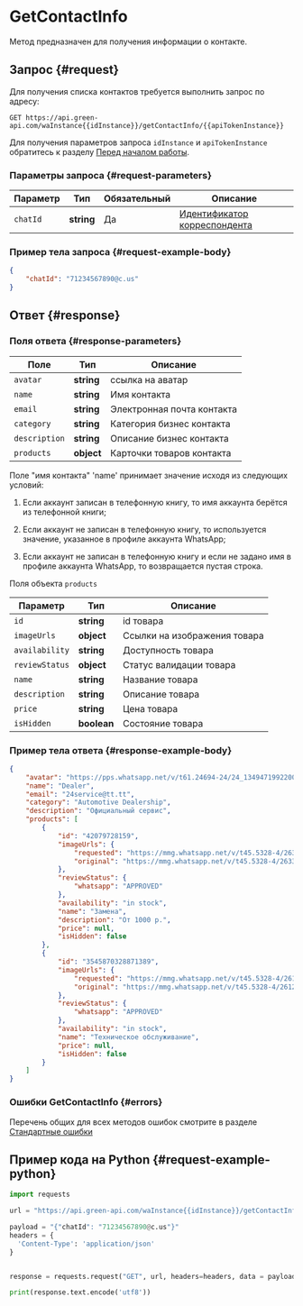 # GetContactInfo

Метод предназначен для получения информации о контакте.

## Запрос {#request}

Для получения списка контактов требуется выполнить запрос по адресу:
```
GET https://api.green-api.com/waInstance{{idInstance}}/getContactInfo/{{apiTokenInstance}}
```

Для получения параметров запроса `idInstance` и `apiTokenInstance` обратитесь к разделу [Перед началом работы](../../before-start.md#parameters).

### Параметры запроса {#request-parameters}

Параметр | Тип | Обязательный | Описание
----- | ----- | ----- | -----
`chatId` | **string** | Да | [Идентификатор корреспондента](../chat-id.md)

### Пример тела запроса {#request-example-body}

```json
{
    "chatId": "71234567890@c.us"
}
```

## Ответ {#response}

### Поля ответа {#response-parameters}

Поле | Тип |  Описание
----- | ----- | ----- 
`avatar` | **string** | ссылка на аватар
`name` | **string** | Имя контакта
`email` | **string** | Электронная почта контакта
`category` | **string** | Категория бизнес контакта
`description` | **string** | Описание бизнес контакта
`products` | **object** | Карточки товаров контакта

Поле "имя контакта" 'name' принимает значение исходя из следующих условий:

1. Если аккаунт записан в телефонную книгу, то имя аккаунта берётся из телефонной книги;

2. Если аккаунт не записан в телефонную книгу, то используется значение, указанное в профиле аккаунта WhatsApp;

3. Если аккаунт не записан в телефонную книгу и если не задано имя в профиле аккаунта WhatsApp, то возвращается пустая строка.


Поля объекта `products`

| Параметр      | Тип        | Описание                             |
| ------------- | ---------- | ------------------------------------ |
| `id`    | **string** | id товара            |
| `imageUrls` | **object** | Ссылки на изображения товара |
| `availability` | **string** | Доступность товара            |
| `reviewStatus` | **object** | Статус валидации товара |
| `name` | **string** | Название товара
| `description` | **string** | Описание товара
| `price` | **string** | Цена товара
| `isHidden` | **boolean** | Состояние товара


### Пример тела ответа {#response-example-body}

```json
{
    "avatar": "https://pps.whatsapp.net/v/t61.24694-24/24_1349471992200940_2091838963901201896_n.jpg?ccb=11-4&oh=01_AVzZilQn10nj9M9cfQV4PW5dgdXOkiOuD_jCqP2MCXIpyA",
    "name": "Dealer",
    "email": "24service@tt.tt",
    "category": "Automotive Dealership",
    "description": "Официальный сервис",
    "products": [
        {
            "id": "42079728159",
            "imageUrls": {
                "requested": "https://mmg.whatsapp.net/v/t45.5328-4/263329037_6625110154227932_2879714823340281709_n.jpg?stp=dst-jpg_p100x100&ccb=1-7&_nc_sid=c48759&_nc_ohc=NKICbZlqfPMAX9077mo&_nc_ad=z-m&_nc_cid=0&_nc_ht=mmg.whatsapp.net&oh=01_AVwYzx7CckCFf8F8xIIZ5m2AGdeC8YTnLyd29",
                "original": "https://mmg.whatsapp.net/v/t45.5328-4/263329037_6625110154227932_2879714823340281709_n.jpg?ccb=1-7&_nc_sid=c48759&_nc_ohc=NKICbZlqfPMAX9077mo&_nc_ad=z-m&_nc_cid=0&_nc_ht=mmg.whatsapp.net&oh=01_AVzn_O9azpKNRs1iPId0TQkGYk4D7HZFSQMeobvRiR"
            },
            "reviewStatus": {
                "whatsapp": "APPROVED"
            },
            "availability": "in stock",
            "name": "Замена",
            "description": "От 1000 р.",
            "price": null,
            "isHidden": false
        },
        {
            "id": "3545870328871389",
            "imageUrls": {
                "requested": "https://mmg.whatsapp.net/v/t45.5328-4/261250418_4513761695371199_1710541959703469822_n.jpg?stp=dst-jpg_p100x100&ccb=1-7&_nc_sid=c48759&_nc_ohc=eps8lAw2_3MAX_mWW8K&_nc_ad=z-m&_nc_cid=0&_nc_ht=mmg.whatsapp.net&oh=01_AVxT3HnbR04qKZJSOeK4d8p-noZokqly9QbpYFK-c_8kSA&oe",
                "original": "https://mmg.whatsapp.net/v/t45.5328-4/261250418_4513761695371199_1710541959703469822_n.jpg?ccb=1-7&_nc_sid=c48759&_nc_ohc=eps8lAw2_3MAX_mWW8K&_nc_ad=z-m&_nc_cid=0&_nc_ht=mmg.whatsapp.net&oh=01_AVx2wTCmzof0BoZDmIUpD328CtpJmlvEXGdVzew&o"
            },
            "reviewStatus": {
                "whatsapp": "APPROVED"
            },
            "availability": "in stock",
            "name": "Техническое обслуживание",
            "price": null,
            "isHidden": false
        }
    ]
}
```

### Ошибки GetContactInfo {#errors}

Перечень общих для всех методов ошибок смотрите в разделе [Стандартные ошибки](../common-errors.md)

## Пример кода на Python  {#request-example-python}

```python
import requests

url = "https://api.green-api.com/waInstance{{idInstance}}/getContactInfo/{{apiTokenInstance}}"

payload = "{"chatId": "71234567890@c.us"}"
headers = {
  'Content-Type': 'application/json'
}


response = requests.request("GET", url, headers=headers, data = payload)

print(response.text.encode('utf8'))
```